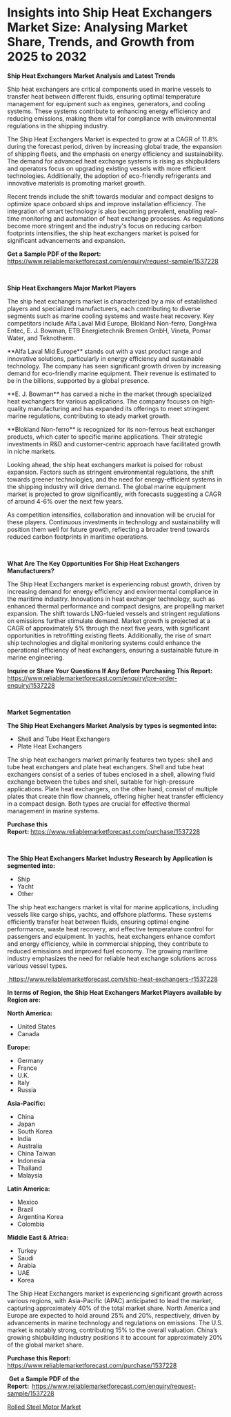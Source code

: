 <p><h1>Insights into Ship Heat Exchangers Market Size: Analysing Market Share, Trends, and Growth from 2025 to 2032</h1></p><p><strong>Ship Heat Exchangers Market Analysis and Latest Trends</strong></p>
<p><p>Ship heat exchangers are critical components used in marine vessels to transfer heat between different fluids, ensuring optimal temperature management for equipment such as engines, generators, and cooling systems. These systems contribute to enhancing energy efficiency and reducing emissions, making them vital for compliance with environmental regulations in the shipping industry.</p><p>The Ship Heat Exchangers Market is expected to grow at a CAGR of 11.8% during the forecast period, driven by increasing global trade, the expansion of shipping fleets, and the emphasis on energy efficiency and sustainability. The demand for advanced heat exchange systems is rising as shipbuilders and operators focus on upgrading existing vessels with more efficient technologies. Additionally, the adoption of eco-friendly refrigerants and innovative materials is promoting market growth. </p><p>Recent trends include the shift towards modular and compact designs to optimize space onboard ships and improve installation efficiency. The integration of smart technology is also becoming prevalent, enabling real-time monitoring and automation of heat exchange processes. As regulations become more stringent and the industry's focus on reducing carbon footprints intensifies, the ship heat exchangers market is poised for significant advancements and expansion.</p></p>
<p><strong>Get a Sample PDF of the Report:&nbsp;</strong> <a href="https://www.reliablemarketforecast.com/enquiry/request-sample/1537228?utm_campaign=2441&utm_medium=2&utm_source=Github&utm_content=ia&utm_term=22022025&utm_id=ship-heat-exchangers">https://www.reliablemarketforecast.com/enquiry/request-sample/1537228</a></p>
<p>&nbsp;</p>
<p><strong>Ship Heat Exchangers Major Market Players</strong></p>
<p><p>The ship heat exchangers market is characterized by a mix of established players and specialized manufacturers, each contributing to diverse segments such as marine cooling systems and waste heat recovery. Key competitors include Alfa Laval Mid Europe, Blokland Non-ferro, DongHwa Entec, E. J. Bowman, ETB Energietechnik Bremen GmbH, Vineta, Pomar Water, and Teknotherm.</p><p>**Alfa Laval Mid Europe** stands out with a vast product range and innovative solutions, particularly in energy efficiency and sustainable technology. The company has seen significant growth driven by increasing demand for eco-friendly marine equipment. Their revenue is estimated to be in the billions, supported by a global presence.</p><p>**E. J. Bowman** has carved a niche in the market through specialized heat exchangers for various applications. The company focuses on high-quality manufacturing and has expanded its offerings to meet stringent marine regulations, contributing to steady market growth.</p><p>**Blokland Non-ferro** is recognized for its non-ferrous heat exchanger products, which cater to specific marine applications. Their strategic investments in R&D and customer-centric approach have facilitated growth in niche markets.</p><p>Looking ahead, the ship heat exchangers market is poised for robust expansion. Factors such as stringent environmental regulations, the shift towards greener technologies, and the need for energy-efficient systems in the shipping industry will drive demand. The global marine equipment market is projected to grow significantly, with forecasts suggesting a CAGR of around 4-6% over the next few years.</p><p>As competition intensifies, collaboration and innovation will be crucial for these players. Continuous investments in technology and sustainability will position them well for future growth, reflecting a broader trend towards reduced carbon footprints in maritime operations.</p></p>
<p>&nbsp;</p>
<p><strong>What Are The Key Opportunities For Ship Heat Exchangers Manufacturers?</strong></p>
<p><p>The Ship Heat Exchangers market is experiencing robust growth, driven by increasing demand for energy efficiency and environmental compliance in the maritime industry. Innovations in heat exchanger technology, such as enhanced thermal performance and compact designs, are propelling market expansion. The shift towards LNG-fueled vessels and stringent regulations on emissions further stimulate demand. Market growth is projected at a CAGR of approximately 5% through the next five years, with significant opportunities in retrofitting existing fleets. Additionally, the rise of smart ship technologies and digital monitoring systems could enhance the operational efficiency of heat exchangers, ensuring a sustainable future in marine engineering.</p></p>
<p><strong>Inquire or Share Your Questions If Any Before Purchasing This Report:</strong> <a href="https://www.reliablemarketforecast.com/enquiry/pre-order-enquiry/1537228?utm_campaign=2441&utm_medium=2&utm_source=Github&utm_content=ia&utm_term=22022025&utm_id=ship-heat-exchangers">https://www.reliablemarketforecast.com/enquiry/pre-order-enquiry/1537228</a></p>
<p>&nbsp;</p>
<p><strong>Market Segmentation</strong></p>
<p><strong>The Ship Heat Exchangers Market Analysis by types is segmented into:</strong></p>
<p><ul><li>Shell and Tube Heat Exchangers</li><li>Plate Heat Exchangers</li></ul></p>
<p><p>The ship heat exchangers market primarily features two types: shell and tube heat exchangers and plate heat exchangers. Shell and tube heat exchangers consist of a series of tubes enclosed in a shell, allowing fluid exchange between the tubes and shell, suitable for high-pressure applications. Plate heat exchangers, on the other hand, consist of multiple plates that create thin flow channels, offering higher heat transfer efficiency in a compact design. Both types are crucial for effective thermal management in marine systems.</p></p>
<p><strong>Purchase this Report:&nbsp;</strong><a href="https://www.reliablemarketforecast.com/purchase/1537228?utm_campaign=2441&utm_medium=2&utm_source=Github&utm_content=ia&utm_term=22022025&utm_id=ship-heat-exchangers">https://www.reliablemarketforecast.com/purchase/1537228</a></p>
<p>&nbsp;</p>
<p><strong>The Ship Heat Exchangers Market Industry Research by Application is segmented into:</strong></p>
<p><ul><li>Ship</li><li>Yacht</li><li>Other</li></ul></p>
<p><p>The ship heat exchangers market is vital for marine applications, including vessels like cargo ships, yachts, and offshore platforms. These systems efficiently transfer heat between fluids, ensuring optimal engine performance, waste heat recovery, and effective temperature control for passengers and equipment. In yachts, heat exchangers enhance comfort and energy efficiency, while in commercial shipping, they contribute to reduced emissions and improved fuel economy. The growing maritime industry emphasizes the need for reliable heat exchange solutions across various vessel types.</p></p>
<p><a href="https://www.reliablemarketforecast.com/ship-heat-exchangers-r1537228?utm_campaign=2441&utm_medium=2&utm_source=Github&utm_content=ia&utm_term=22022025&utm_id=ship-heat-exchangers">&nbsp;https://www.reliablemarketforecast.com/ship-heat-exchangers-r1537228</a></p>
<p><strong>In terms of Region, the Ship Heat Exchangers Market Players available by Region are:</strong></p>
<p>
    <p> <strong> North America: </strong>
        <ul>
            <li>United States</li>
            <li>Canada</li>
        </ul>
        </p> 
    <p> <strong> Europe: </strong>
        <ul>
            <li>Germany</li>
            <li>France</li>
            <li>U.K.</li>
            <li>Italy</li>
            <li>Russia</li>
        </ul>
        </p> 
    <p> <strong> Asia-Pacific: </strong>
        <ul>
            <li>China</li>
            <li>Japan</li>
            <li>South Korea</li>
            <li>India</li>
            <li>Australia</li>
            <li>China Taiwan</li>
            <li>Indonesia</li>
            <li>Thailand</li>
            <li>Malaysia</li>
        </ul>
        </p> 
    <p> <strong> Latin America: </strong>
        <ul>
            <li>Mexico</li>
            <li>Brazil</li>
            <li>Argentina Korea</li>
            <li>Colombia</li>
        </ul>
        </p> 
    <p> <strong> Middle East & Africa: </strong>
        <ul>
            <li>Turkey</li>
            <li>Saudi</li>
            <li>Arabia</li>
            <li>UAE</li>
            <li>Korea</li>
        </ul>
    </p>
    </p>
<p><p>The Ship Heat Exchangers market is experiencing significant growth across various regions, with Asia-Pacific (APAC) anticipated to lead the market, capturing approximately 40% of the total market share. North America and Europe are expected to hold around 25% and 20%, respectively, driven by advancements in marine technology and regulations on emissions. The U.S. market is notably strong, contributing 15% to the overall valuation. China’s growing shipbuilding industry positions it to account for approximately 20% of the global market share.</p></p>
<p><strong>Purchase this Report: </strong><a href="https://www.reliablemarketforecast.com/purchase/1537228?utm_campaign=2441&utm_medium=2&utm_source=Github&utm_content=ia&utm_term=22022025&utm_id=ship-heat-exchangers">https://www.reliablemarketforecast.com/purchase/1537228</a></p>
<p>&nbsp;<strong>Get a Sample PDF of the Report:&nbsp;&nbsp;</strong><a href="https://www.reliablemarketforecast.com/enquiry/request-sample/1537228?utm_campaign=2441&utm_medium=2&utm_source=Github&utm_content=ia&utm_term=22022025&utm_id=ship-heat-exchangers">https://www.reliablemarketforecast.com/enquiry/request-sample/1537228</a></p>
<p><strong></strong></p>
<p><p><a href="https://github.com/bolalfredia7777/Market-Research-Report-List-1/blob/main/rolled-steel-motor-market.md?utm_campaign=2441&utm_medium=2&utm_source=Github&utm_content=ia&utm_term=22022025&utm_id=ship-heat-exchangers">Rolled Steel Motor Market</a></p></p>